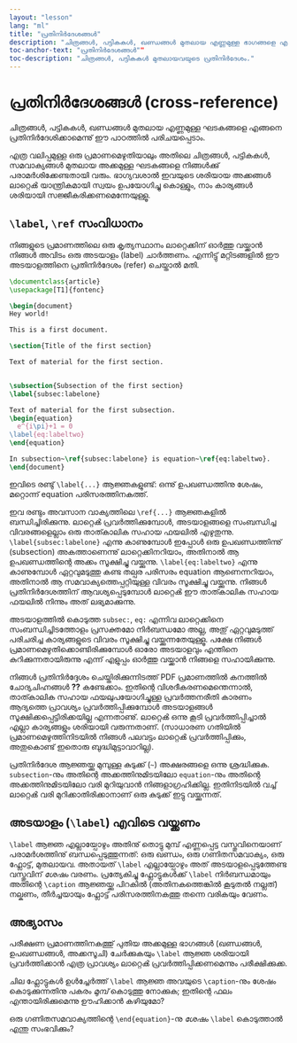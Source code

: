```yaml
---
layout: "lesson"
lang: "ml"
title: "പ്രതിനിര്‍ദേശങ്ങള്‍"
description: "ചിത്രങ്ങൾ, പട്ടികകൾ, ഖണ്ഡങ്ങൾ മുതലായ എണ്ണമുള്ള ഭാഗങ്ങളെ എങ്ങനെ പ്രതിനിര്‍ദേശിക്കാമെന്നു് ഈ പാഠത്തിൽ പരിചയപ്പെടാം."
toc-anchor-text: "പ്രതിനിര്‍ദേശങ്ങള്‍""
toc-description: "ചിത്രങ്ങൾ, പട്ടികകൾ മുതലായവയുടെ പ്രതിനിര്‍ദേശം."
---
```


# പ്രതിനിര്‍ദേശങ്ങള്‍ (cross-reference)

<span
  class="summary">ചിത്രങ്ങൾ, പട്ടികകൾ, ഖണ്ഡങ്ങൾ മുതലായ എണ്ണമുള്ള ഘടകങ്ങളെ എങ്ങനെ പ്രതിനിര്‍ദേശിക്കാമെന്നു് ഈ പാഠത്തിൽ പരിചയപ്പെടാം.</span>
  
എത്ര വലിപ്പമുള്ള ഒരു പ്രമാണമെഴുതിയാലും അതിലെ ചിത്രങ്ങൾ, പട്ടികകൾ, സമവാക്യങ്ങൾ മുതലായ അക്കമുള്ള ഘടകങ്ങളെ നിങ്ങള്‍ക്കു് പരാമര്‍ശിക്കേണ്ടതായി വരും.
ഭാഗ്യവശാൽ ഇവയുടെ ശരിയായ അക്കങ്ങൾ ലാറ്റെൿ യാന്ത്രികമായി സ്വയം ഉപയോഗിച്ചു കൊള്ളും, നാം കാര്യങ്ങൾ ശരിയായി സജ്ജീകരിക്കണമെന്നേയുള്ളൂ.

## `\label`, `\ref` സംവിധാനം

നിങ്ങളുടെ പ്രമാണത്തിലെ ഒരു കൃത്യസ്ഥാനം ലാറ്റെക്കിന് ഓര്‍ത്തു വയ്ക്കാൻ നിങ്ങൾ അവിടം ഒരു അടയാളം (label) ചാര്‍ത്തണം.
എന്നിട്ടു് മറ്റിടങ്ങളിൽ ഈ അടയാളത്തിനെ പ്രതിനിര്‍ദേശം (refer) ചെയ്താൽ മതി.

```latex
\documentclass{article}
\usepackage[T1]{fontenc}

\begin{document}
Hey world!

This is a first document.

\section{Title of the first section}

Text of material for the first section.


\subsection{Subsection of the first section}
\label{subsec:labelone}

Text of material for the first subsection.
\begin{equation}
  e^{i\pi}+1 = 0
\label{eq:labeltwo}
\end{equation}

In subsection~\ref{subsec:labelone} is equation~\ref{eq:labeltwo}.
\end{document}
```

ഇവിടെ രണ്ടു് `\label{...}` ആജ്ഞകളുണ്ട്: ഒന്നു് ഉപഖണ്ഡത്തിനു ശേഷം, മറ്റൊന്ന് equation പരിസരത്തിനകത്ത്.

ഇവ രണ്ടും അവസാന വാക്യത്തിലെ `\ref{...}` ആജ്ഞകളിൽ ബന്ധിച്ചിരിക്കുന്നു.
ലാറ്റെൿ പ്രവര്‍ത്തിക്കുമ്പോൾ, അടയാളങ്ങളെ സംബന്ധിച്ച വിവരങ്ങളെല്ലാം ഒരു താത്കാലിക സഹായ ഫയലിൽ എഴുതുന്നു.
`\label{subsec:labelone}` എന്നു കാണുമ്പോൾ ഇപ്പോള്‍ ഒരു ഉപഖണ്ഡത്തിന്നു് (subsection) അകത്താണെന്നു്
ലാറ്റെക്കിനറിയാം, അതിനാൽ ആ ഉപഖണ്ഡത്തിന്റെ അക്കം സൂക്ഷിച്ചു വയ്ക്കുന്നു.
`\label{eq:labeltwo}` എന്നു കാണുമ്പോൾ ഏറ്റവുമടുത്തു കണ്ട തല്പര പരിസരം equation ആണെന്നറിയാം, അതിനാൽ
ആ സമവാക്യത്തെപ്പറ്റിയുള്ള വിവരം സൂക്ഷിച്ചു വയ്ക്കുന്നു.
നിങ്ങൾ പ്രതിനിര്‍ദേശത്തിന് ആവശ്യപ്പെടുമ്പോൾ ലാറ്റെൿ ഈ താത്കാലിക സഹായ ഫയലിൽ നിന്നും അത് ലഭ്യമാക്കുന്നു.

അടയാളത്തിൽ കൊടുത്ത `subsec:`, `eq:` എന്നിവ ലാറ്റെക്കിനെ സംബന്ധിച്ചിടത്തോളം പ്രസക്തമോ നിര്‍ബന്ധമോ അല്ല,
അതു് ഏറ്റവുമടുത്ത് പരിചരിച്ച കാര്യങ്ങളുടെ വിവരം സൂക്ഷിച്ചു വയ്ക്കുന്നതേയുള്ളൂ.
പക്ഷേ നിങ്ങൾ പ്രമാണമെഴുതിക്കൊണ്ടിരിക്കുമ്പോൾ ഓരോ അടയാളവും എന്തിനെ കുറിക്കുന്നതായിരുന്നു എന്ന്
എളുപ്പം ഓര്‍ത്തു വയ്ക്കാൻ നിങ്ങളെ സഹായിക്കുന്നു.

നിങ്ങൾ പ്രതിനിര്‍ദ്ദേശം ചെയ്തിരിക്കുന്നിടത്ത് PDF പ്രമാണത്തിൽ കനത്തിൽ ചോദ്യചിഹ്നങ്ങൾ **??** കണ്ടേക്കാം.
ഇതിന്റെ വിശദീകരണമെന്തെന്നാൽ, താത്കാലിക സഹായ ഫയലുപയോഗിച്ചുള്ള പ്രവര്‍ത്തനരീതി കാരണം ആദ്യത്തെ
പ്രാവശ്യം പ്രവര്‍ത്തിപ്പിക്കുമ്പോൾ അടയാളങ്ങൾ സൂക്ഷിക്കപ്പെട്ടിരിക്കയില്ല എന്നതാണു്. ലാറ്റെൿ ഒന്നു കൂടി പ്രവര്‍ത്തിപ്പിച്ചാൽ
എല്ലാ കാര്യങ്ങളും ശരിയായി വരുന്നതാണ്. (സാധാരണ ഗതിയിൽ പ്രമാണമെഴുത്തിനിടയിൽ നിങ്ങൾ പലവട്ടം ലാറ്റെൿ
പ്രവര്‍ത്തിപ്പിക്കും, അതുകൊണ്ട് ഇതൊരു ബുദ്ധിമുട്ടാവാറില്ല).

പ്രതിനിര്‍ദേശ ആജ്ഞയ്ക്കു മുമ്പുള്ള കുടുക്ക് (`~`) അക്ഷരങ്ങളെ ഒന്നു ശ്രദ്ധിക്കുക.
`subsection`-നും അതിന്റെ അക്കത്തിനുമിടയിലോ `equation`-നും അതിന്റെ അക്കത്തിനുമിടയിലോ വരി മുറിയുവാൻ
നിങ്ങളാഗ്രഹിക്കില്ല. ഇതിനിടയിൽ വച്ച് ലാറ്റെൿ വരി മുറിക്കാതിരിക്കാനാണ് ഒരു കുടുക്ക് ഇട്ടു വയ്ക്കുന്നത്.

## അടയാളം (`\label`) എവിടെ വയ്ക്കണം

`\label` ആജ്ഞ എല്ലായ്പോഴും അതിനു് തൊട്ടു മുമ്പ് എണ്ണപ്പെട്ട വസ്തുവിനെയാണ് പരാമര്‍ശത്തിനു് ബന്ധപ്പെടുത്തുന്നത്:
ഒരു ഖണ്ഡം, ഒരു ഗണിതസമവാക്യം, ഒരു ഫ്ലോട്ട്, മുതലായവ. അതായത് `\label` എല്ലായ്പോഴും അത് അടയാളപ്പെടുത്തേണ്ട
വസ്തുവിന് _ശേഷം_ വരണം. പ്രത്യേകിച്ചു ഫ്ലോട്ടുകള്‍ക്ക് `\label` നിര്‍ബന്ധമായും അതിന്റെ `\caption` ആജ്ഞയ്ക്കു പിറകിൽ
(അതിനകത്തെങ്കിൽ കൂടുതൽ നല്ലത്) നല്കണം, തീര്‍ച്ചയായും ഫ്ലോട്ട് പരിസരത്തിനകത്തു തന്നെ വരികയും വേണം.

## അഭ്യാസം

പരീക്ഷണ പ്രമാണത്തിനകത്തു് പുതിയ അക്കമുള്ള ഭാഗങ്ങൾ (ഖണ്ഡങ്ങൾ, ഉപഖണ്ഡങ്ങൾ, അക്കസൂചി) ചേര്‍ക്കുകയും
`\label` ആജ്ഞ ശരിയായി പ്രവര്‍ത്തിക്കാൻ എത്ര പ്രാവശ്യം ലാറ്റെൿ പ്രവര്‍ത്തിപ്പിക്കണമെന്നും പരീക്ഷിക്കുക്ക.

ചില ഫ്ലോട്ടുകൾ ഉള്‍ച്ചേര്‍ത്ത് `\label` ആജ്ഞ അവയുടെ `\caption`-നും ശേഷം കൊടുക്കുന്നതിനു പകരം
 _മുമ്പ്_ കൊടുത്തു നോക്കുക; ഇതിന്റെ ഫലം എന്തായിരിക്കുമെന്നു ഊഹിക്കാൻ കഴിയുമോ?

ഒരു ഗണിതസമവാക്യത്തിന്റെ  `\end{equation}`-നു _ശേഷം_ `\label` കൊടുത്താൽ എന്തു സംഭവിക്കും?
